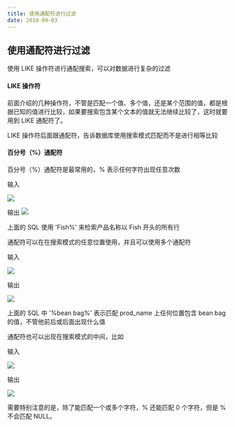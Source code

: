 ```yaml
---
title: 使用通配符进行过滤
date: 2019-09-03
---
```


## 使用通配符进行过滤

使用 LIKE 操作符进行通配搜索，可以对数据进行复杂的过滤




#### LIKE 操作符

前面介绍的几种操作符，不管是匹配一个值、多个值，还是某个范围的值，都是根据已知的值进行比较，如果要搜索包含某个文本的值就无法继续比较了，这时就要用到 LIKE 通配符了。

LIKE 操作符后面跟通配符，告诉数据库使用搜索模式匹配而不是进行相等比较




#### 百分号（%）通配符


百分号（%）通配符是最常用的，% 表示任何字符出现任意次数

输入

![](https://s2.ax1x.com/2019/09/03/nAQB4O.jpg)

输出
![](https://s2.ax1x.com/2019/09/03/nAQ0UK.jpg)

上面的 SQL 使用 'Fish%' 来检索产品名称以 Fish 开头的所有行

通配符可以在在搜索模式的任意位置使用，并且可以使用多个通配符


输入

![](https://s2.ax1x.com/2019/09/03/nADhOx.jpg)


输出

![](https://s2.ax1x.com/2019/09/03/nAD5m6.jpg)


上面的 SQL 中 '%bean bag%' 表示匹配 prod_name 上任何位置包含 bean bag 的值，不管他前后或后面出现什么值


通配符也可以出现在搜索模式的中间，比如

输入

![](https://s2.ax1x.com/2019/09/03/nA6O58.jpg)


输出

![](https://s2.ax1x.com/2019/09/03/nA6Hbt.jpg)


需要特别注意的是，除了能匹配一个或多个字符，% 还能匹配 0 个字符，但是 % 不会匹配 NULL。









